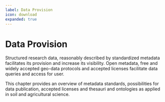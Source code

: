 ```yaml
---
label: Data Provision
icon: download
expanded: true
---
```

# Data Provision

Structured research data, reasonably described by standardized metadata facilitates its provision and increase its
visibility. Open metadata, free and widely accepted geo-data protocols and accepted licenses facilitate data queries and
access for user.

This chapter provides an overview of metadata standards, possibilities for data publication, accepted licenses and
thesauri and ontologies as applied in soil and agricultural science.